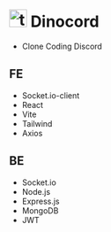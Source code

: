 
# <img src="https://github.com/user-attachments/assets/da0b9146-77a0-4149-920a-34c41e43c16f" alt="title" width="32" height="32" /> Dinocord
- Clone Coding Discord

## FE
- Socket.io-client
- React
- Vite
- Tailwind
- Axios

## BE
- Socket.io
- Node.js
- Express.js
- MongoDB
- JWT
